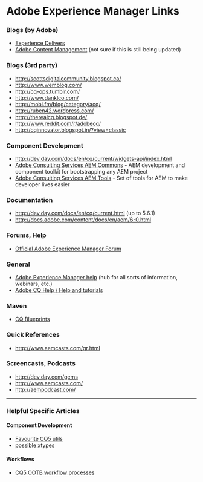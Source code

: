 Adobe Experience Manager Links
=========

### Blogs (by Adobe)
* [Experience Delivers](http://experiencedelivers.adobe.com/cemblog/en/experiencedelivers.html)
* [Adobe Content Management](http://blogs.adobe.com/contentmanagement/) (not sure if this is still being updated)

### Blogs (3rd party)
* http://scottsdigitalcommunity.blogspot.ca/
* http://www.wemblog.com/
* http://cq-ops.tumblr.com/
* http://www.danklco.com/
* http://mobi.fm/blog/category/acq/
* http://ruben42.wordpress.com/
* http://therealcq.blogspot.de/
* http://www.reddit.com/r/adobecq/
* http://cqinnovator.blogspot.in/?view=classic

### Component Development
* http://dev.day.com/docs/en/cq/current/widgets-api/index.html
* [Adobe Consulting Services AEM Commons](http://adobe-consulting-services.github.io/acs-aem-commons/) - AEM development and component toolkit for bootstrapping any AEM project
* [Adobe Consulting Services AEM Tools](http://adobe-consulting-services.github.io/acs-aem-tools/) - Set of tools for AEM to make developer lives easier

### Documentation
* http://dev.day.com/docs/en/cq/current.html (up to 5.6.1)
* http://docs.adobe.com/content/docs/en/aem/6-0.html

### Forums, Help
* [Official Adobe Experience Manager Forum](http://help-forums.adobe.com/content/adobeforums/en/experience-manager-forum/adobe-experience-manager.html)

### General
* [Adobe Experience Manager help](http://helpx.adobe.com/marketing-cloud/experience-manager.html) (hub for all sorts of information, webinars, etc.)
* [Adobe CQ Help / Help and tutorials](http://helpx.adobe.com/experience-manager/topics.html)

### Maven
* [CQ Blueprints](http://www.cqblueprints.com/)

### Quick References
* http://www.aemcasts.com/qr.html

### Screencasts, Podcasts
* http://dev.day.com/gems
* http://www.aemcasts.com/
* http://aempodcast.com/


----------------------------------------

### Helpful Specific Articles

#### Component Development
* [Favourite CQ5 utils](http://experiencedelivers.adobe.com/cemblog/en/experiencedelivers/2013/05/my-favourite-cq5-utils.html)
* [possible xtypes](http://dev.day.com/docs/en/cq/current/developing/widgets/xtypes.html)

#### Workflows
* [CQ5 OOTB workflow processes](http://blogs.adobe.com/contentmanagement/2013/05/13/cq-5-6-out-of-the-box-workflow-processes-and-what-they-docan-be-used-for/)
